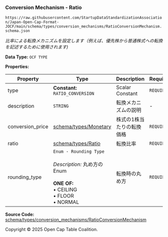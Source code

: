 ### Conversion Mechanism - Ratio

`https://raw.githubusercontent.com/StartupDataStandardizationAssociation/Japan-Open-Cap-Format-JOCF/main/schema/types/conversion_mechanisms/RatioConversionMechanism.schema.json`

_比率による転換メカニズムを設定します（例えば、優先株から普通株式への転換を記述するために使用されます)_

**Data Type:** `OCF TYPE`

**Properties:**

| Property         | Type                                                                                                                                  | Description     | Required   |
| ---------------- | ------------------------------------------------------------------------------------------------------------------------------------- | --------------- | ---------- |
| type             | **Constant:** `RATIO_CONVERSION`                                                                                                      | Scalar Constant | `REQUIRED` |
| description      | `STRING`                                                                                                                              | 転換メカニズムの説明      | -          |
| conversion_price | [schema/types/Monetary](../Monetary.md)                                                                                               | 株式の1株当たりの転換価格   | `REQUIRED` |
| ratio            | [schema/types/Ratio](../Ratio.md)                                                                                                     | 転換比率            | `REQUIRED` |
| rounding_type    | `Enum - Rounding Type`</br></br>_Description:_ 丸め方のEnum</br></br>**ONE OF:** </br>&bull; CEILING </br>&bull; FLOOR </br>&bull; NORMAL | 転換時の丸め方         | `REQUIRED` |

**Source Code:** [schema/types/conversion_mechanisms/RatioConversionMechanism](../../../../../schema/types/conversion_mechanisms/RatioConversionMechanism.schema.json)

Copyright © 2025 Open Cap Table Coalition.
